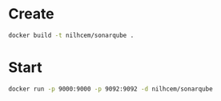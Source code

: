 # Create

```bash
docker build -t nilhcem/sonarqube .
```

# Start

```bash
docker run -p 9000:9000 -p 9092:9092 -d nilhcem/sonarqube
```
